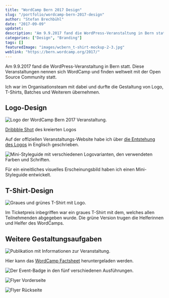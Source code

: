 ```yaml
---
title: "WordCamp Bern 2017 Design"
slug: "/portfolio/wordcamp-bern-2017-design"
author: "Stefan Brechbühl"
date: "2017-09-09"
updatet:
description: "Am 9.9.2017 fand die WordPress-Veranstaltung in Bern statt. Ich war im Organisationsteam mit dabei und durfte die Gestaltung von Logo, T-Shirts, Batches und Weiterem übernehmen."
categories: ["Design", "Branding"]
tags: []
featuredImage: "images/wcbern_t-shirt-mockup-2-3.jpg"
weblink: "https://bern.wordcamp.org/2017/"
---
```

Am 9.9.2017 fand die WordPress-Veranstaltung in Bern statt. Diese Veranstaltungen nennen sich WordCamp und finden weltweit mit der Open Source Community statt.

Ich war im Organisationsteam mit dabei und durfte die Gestaltung von Logo, T-Shirts, Batches und Weiterem übernehmen.

## Logo-Design

![Logo der WordCamp Bern 2017 Veranstaltung.](images/wordcampbern2017_logo.jpg)

[Dribbble Shot](https://dribbble.com/shots/4264624-WordCamp-Bern-2017) des kreierten Logos

Auf der offiziellen Veranstaltungs-Website habe ich über [die Entstehung des Logos](https://2017.bern.wordcamp.org/2017/06/the-story-of-the-wordcamp-bern-logo/) in Englisch geschrieben.

![Mini-Styleguide mit verschiedenen Logovarianten, den verwendeten Farben und Schriften.](images/cd_wcbern.jpg "Logos, Farben und Typografie")

Für ein eineitliches visuelles Erscheinungsbild haben ich einen Mini-Styleguide entwickelt.

## T-Shirt-Design

![Graues und grünes T-Shirt mit Logo.](images/wcbern_t-shirt-mockup-2-3.jpg "Mockup des T-Shirt-Designs")

Im Ticketpreis inbegriffen war ein graues T-Shirt mit dem, welches allen Teilnehmenden abgegeben wurde. Die grüne Version trugen die Helferinnen und Helfer des WordCamps.

## Weitere Gestaltungsaufgaben

![Publikation mit Informationen zur Veranstaltung.](images/mockup_factsheet_wcbrn.jpg "WordCamp Factsheet, welches im Vorfeld veröffentlicht wurde.")

Hier kann das [WordCamp Factsheet](https://2017.bern.wordcamp.org/files/2017/04/factsheet_wcbern.pdf) heruntergeladen werden.

![Der Event-Badge in den fünf verschiedenen Ausführungen.](images/say-hi.png "Badges in den verschiedenen Ausführungen. Wer bei der Anmeldung angab das erste Mal an einem WordCamp teilzunehmen, hatte die Markierung «Say hi!».")

![](images/flyera6_wcbrn.jpg "Flyer Vorderseite")

![](images/flyera6_wcbrn2.jpg "Flyer Rückseite")
